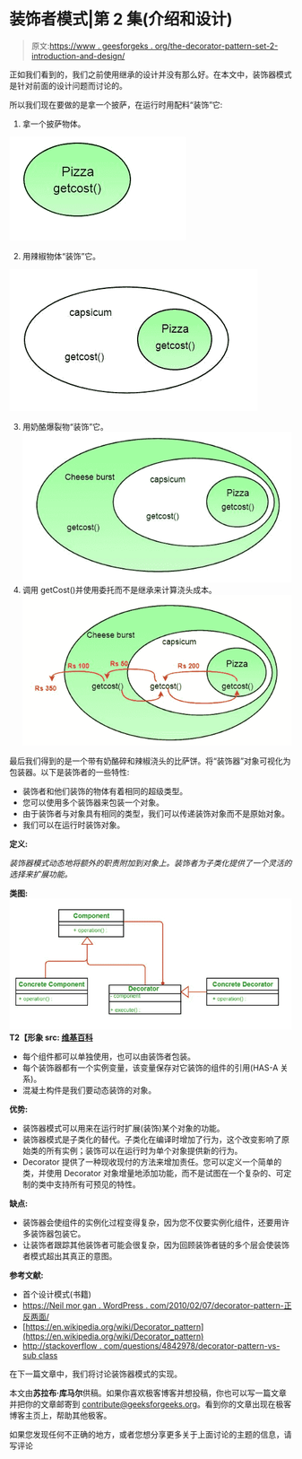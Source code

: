 # 装饰者模式|第 2 集(介绍和设计)

> 原文:[https://www . geesforgeks . org/the-decorator-pattern-set-2-introduction-and-design/](https://www.geeksforgeeks.org/the-decorator-pattern-set-2-introduction-and-design/)

正如我们看到的，我们之前使用继承的设计并没有那么好。在本文中，装饰器模式是针对前面的设计问题而讨论的。

所以我们现在要做的是拿一个披萨，在运行时用配料“装饰”它:

1.  拿一个披萨物体。

![piz1](img/5c58a7313e8bfcc120b95773ef45fc13.png) [](https://media.geeksforgeeks.org/wp-content/cdn-uploads/piz3.png) 

2.  用辣椒物体“装饰”它。

![piz2](img/62205441eab88119e377d0f0ee07a605.png)

3.  用奶酪爆裂物“装饰”它。![piz3](img/8abeb92d35914e2ebb1a869ffe55c7b9.png)
4.  调用 getCost()并使用委托而不是继承来计算浇头成本。
    ![decorator pattern](img/e3a334ed34d3c1f2307b5cb801a458ba.png)

最后我们得到的是一个带有奶酪碎和辣椒浇头的比萨饼。将“装饰器”对象可视化为包装器。以下是装饰者的一些特性:

*   装饰者和他们装饰的物体有着相同的超级类型。
*   您可以使用多个装饰器来包装一个对象。
*   由于装饰者与对象具有相同的类型，我们可以传递装饰对象而不是原始对象。
*   我们可以在运行时装饰对象。

**定义:**

*装饰器模式动态地将额外的职责附加到对象上。装饰者为子类化提供了一个灵活的选择来扩展功能。*

**类图:![piz5](img/7133d07f7b1ec94c1a836af6db235cac.png)T2【形象 src: [维基百科](https://upload.wikimedia.org/wikipedia/commons/thumb/e/e9/Decorator_UML_class_diagram.svg/600px-Decorator_UML_class_diagram.svg.png)**

*   每个组件都可以单独使用，也可以由装饰者包装。
*   每个装饰器都有一个实例变量，该变量保存对它装饰的组件的引用(HAS-A 关系)。
*   混凝土构件是我们要动态装饰的对象。

**优势:**

*   装饰器模式可以用来在运行时扩展(装饰)某个对象的功能。
*   装饰器模式是子类化的替代。子类化在编译时增加了行为，这个改变影响了原始类的所有实例；装饰可以在运行时为单个对象提供新的行为。
*   Decorator 提供了一种现收现付的方法来增加责任。您可以定义一个简单的类，并使用 Decorator 对象增量地添加功能，而不是试图在一个复杂的、可定制的类中支持所有可预见的特性。

**缺点:**

*   装饰器会使组件的实例化过程变得复杂，因为您不仅要实例化组件，还要用许多装饰器包装它。
*   让装饰者跟踪其他装饰者可能会很复杂，因为回顾装饰者链的多个层会使装饰者模式超出其真正的意图。

**参考文献:**

*   首个设计模式(书籍)
*   [https://Neil mor gan . WordPress . com/2010/02/07/decorator-pattern-正反两面/](https://neillmorgan.wordpress.com/2010/02/07/decorator-pattern-pros-and-cons/)
*   [https://en.wikipedia.org/wiki/Decorator_pattern](https://en.wikipedia.org/wiki/Decorator_pattern)
*   [http://stackoverflow . com/questions/4842978/decorator-pattern-vs-sub class](http://stackoverflow.com/questions/4842978/decorator-pattern-versus-sub-classing)

在下一篇文章中，我们将讨论装饰器模式的实现。

本文由**苏拉布·库马尔**供稿。如果你喜欢极客博客并想投稿，你也可以写一篇文章并把你的文章邮寄到 contribute@geeksforgeeks.org。看到你的文章出现在极客博客主页上，帮助其他极客。

如果您发现任何不正确的地方，或者您想分享更多关于上面讨论的主题的信息，请写评论